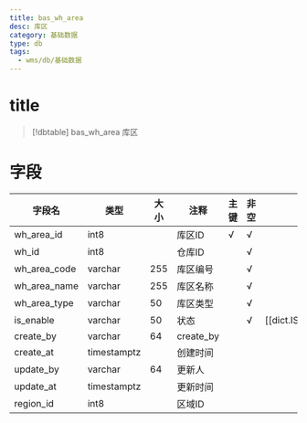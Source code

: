 ```yaml
---
title: bas_wh_area
desc: 库区
category: 基础数据
type: db
tags:
  - wms/db/基础数据
---
```


# title
>[!dbtable] bas_wh_area
> 库区

# 字段
| 字段名 | 类型 | 大小 | 注释 | 主键 | 非空 | 关联 |
| --- | --- | --- | --- | --- | --- | --- |
| wh_area_id | int8 |  | 库区ID | √ | √ |  |
| wh_id | int8 |  | 仓库ID |  | √ |  |
| wh_area_code | varchar | 255 | 库区编号 |  | √ |  |
| wh_area_name | varchar | 255 | 库区名称 |  | √ |  |
| wh_area_type | varchar | 50 | 库区类型 |  | √ |  |
| is_enable | varchar | 50 | 状态 |  | √ | [[dict.IS_ENABLE]] |
| create_by | varchar | 64 | create_by |  |  |  |
| create_at | timestamptz |  | 创建时间 |  |  |  |
| update_by | varchar | 64 | 更新人 |  |  |  |
| update_at | timestamptz |  | 更新时间 |  |  |  |
| region_id | int8 |  | 区域ID |  |  |  |

